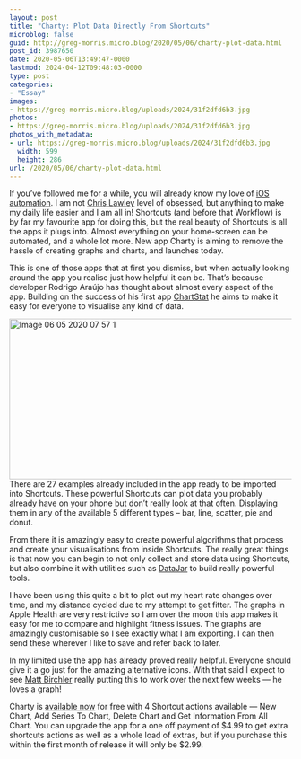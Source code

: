 ```yaml
---
layout: post
title: "Charty: Plot Data Directly From Shortcuts"
microblog: false
guid: http://greg-morris.micro.blog/2020/05/06/charty-plot-data.html
post_id: 3987650
date: 2020-05-06T13:49:47-0000
lastmod: 2024-04-12T09:48:03-0000
type: post
categories:
- "Essay"
images:
- https://greg-morris.micro.blog/uploads/2024/31f2dfd6b3.jpg
photos:
- https://greg-morris.micro.blog/uploads/2024/31f2dfd6b3.jpg
photos_with_metadata:
- url: https://greg-morris.micro.blog/uploads/2024/31f2dfd6b3.jpg
  width: 599
  height: 286
url: /2020/05/06/charty-plot-data.html
---
```

<p><!--kg-card-begin: html--></p>
<p>If you’ve followed me for a while, you will already know my love of <a href="https://gr36.com/tag/automation/">iOS automation</a>. I am not <a href="https://www.youtube.com/channel/UC8raOG7HXJoCUygx219fU4A">Chris Lawley</a> level of obsessed, but anything to make my daily life easier and I am all in! Shortcuts (and before that Workflow) is by far my favourite app for doing this, but the real beauty of Shortcuts is all the apps it plugs into. Almost everything on your home-screen can be automated, and a whole lot more. New app Charty is aiming to remove the hassle of creating graphs and charts, and launches today.</p>
<p>This is one of those apps that at first you dismiss, but when actually looking around the app you realise just how helpful it can be. That’s because developer Rodrigo Araújo has thought about almost every aspect of the app. Building on the success of his first app <a href="https://chatstats.app/">ChartStat</a> he aims to make it easy for everyone to visualise any kind of data.</p>
<p><img style="margin-left: auto; margin-right: auto;" title="Image-06-05-2020-07-57-1.png" src="https://greg-morris.micro.blog/uploads/2024/31f2dfd6b3.jpg" alt="Image 06 05 2020 07 57 1" width="599" height="286" border="0" />There are 27 examples already included in the app ready to be imported into Shortcuts. These powerful Shortcuts can plot data you probably already have on your phone but don’t really look at that often. Displaying them in any of the available 5 different types – bar, line, scatter, pie and donut.</p>
<p>From there it is amazingly easy to create powerful algorithms that process and create your visualisations from inside Shortcuts. The really great things is that now you can begin to not only collect and store data using Shortcuts, but also combine it with utilities such as <a href="https://datajar.app/">DataJar</a> to build really powerful tools.</p>
<p>I have been using this quite a bit to plot out my heart rate changes over time, and my distance cycled due to my attempt to get fitter. The graphs in Apple Health are very restrictive so I am over the moon this app makes it easy for me to compare and highlight fitness issues. The graphs are amazingly customisable so I see exactly what I am exporting. I can then send these wherever I like to save and refer back to later.</p>
<p>In my limited use the app has already proved really helpful. Everyone should give it a go just for the amazing alternative icons. With that said I expect to see <a href="https://birchtree.me/blog/update-on-the-ipad-pro-magic-keyboard-charging-speed-45w-charger-tested/">Matt Birchler</a> really putting this to work over the next few weeks — he loves a graph!</p>
<p>Charty is <a href="https://apps.apple.com/gb/app/charty-for-shortcuts/id1494386093">available now</a> for free with 4 Shortcut actions available — New Chart, Add Series To Chart, Delete Chart and Get Information From All Chart. You can upgrade the app for a one off payment of $4.99 to get extra shortcuts actions as well as a whole load of extras, but if you purchase this within the first month of release it will only be $2.99.</p>
<p><!--kg-card-end: html--></p>
